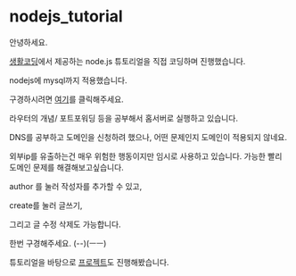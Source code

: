 # nodejs_tutorial

안녕하세요.

[생활코딩](https://opentutorials.org/course/3332)에서 제공하는 node.js 튜토리얼을 직접 코딩하며 진행했습니다.

nodejs에 mysql까지 적용했습니다.

구경하시려면 [여기](http://222.103.146.78:8080)를 클릭해주세요.

라우터의 개념/ 포트포워딩 등을 공부해서 홈서버로 실행하고 있습니다.

DNS를 공부하고 도메인을 신청하려 했으나, 어떤 문제인지 도메인이 적용되지 않네요. 

외부ip를 유출하는건 매우 위험한 행동이지만 임시로 사용하고 있습니다. 가능한 빨리 도메인 문제를 해결해보고싶습니다.

author 를 눌러 작성자를 추가할 수 있고,

create를 눌러 글쓰기,

그리고 글 수정 삭제도 가능합니다.

한번 구경해주세요. (--)(ㅡㅡ)



튜토리얼을 바탕으로 [프로젝트](https://github.com/my-rooftop/WEB)도 진행해봤습니다.

